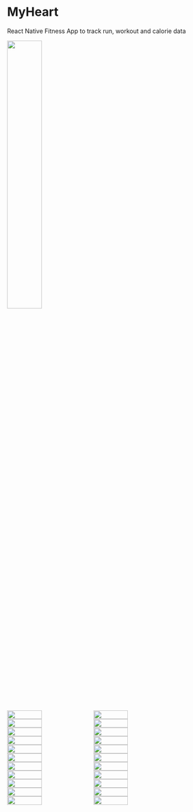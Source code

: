 # MyHeart
React Native Fitness App to track run, workout and calorie data

<img src="./media/splash.png" width="40%">

<div style="display: flex; flex-direction: row;">
    <img src="./media/login.png" width="40%">
    <img src="./media/signup.png" width="40%">
</div>

<div style="display: flex; flex-direction: row;">
    <img src="./media/1a.png" width="40%">
    <img src="./media/1b.png" width="40%">
</div>

<div style="display: flex; flex-direction: row;">
    <img src="./media/2a.png" width="40%">
    <img src="./media/2b.png" width="40%">
</div>

<div style="display: flex; flex-direction: row;">
    <img src="./media/3a.png" width="40%">
    <img src="./media/3b.png" width="40%">
</div>

<div style="display: flex; flex-direction: row;">
    <img src="./media/4a.png" width="40%">
    <img src="./media/4b.png" width="40%">
</div>

<div style="display: flex; flex-direction: row;">
    <img src="./media/5a.png" width="40%">
    <img src="./media/5b.png" width="40%">
</div>

<div style="display: flex; flex-direction: row;">
    <img src="./media/10a.png" width="40%">
    <img src="./media/10b.png" width="40%">
</div>

<div style="display: flex; flex-direction: row;">
    <img src="./media/6a.png" width="40%">
    <img src="./media/6b.png" width="40%">
</div>

<div style="display: flex; flex-direction: row;">
    <img src="./media/7a.png" width="40%">
    <img src="./media/7b.png" width="40%">
</div>

<div style="display: flex; flex-direction: row;">
    <img src="./media/8a.png" width="40%">
    <img src="./media/8b.png" width="40%">
</div>

<div style="display: flex; flex-direction: row;">
    <img src="./media/9a.png" width="40%">
    <img src="./media/9b.png" width="40%">
</div>
